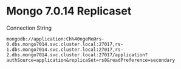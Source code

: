 # Mongo 7.0.14 Replicaset

Connection String
```
mongodb://application:Ch%40ngeMe@rs-0.dbs.mongo7014.svc.cluster.local:27017,rs-1.dbs.mongo7014.svc.cluster.local:27017,rs-2.dbs.mongo7014.svc.cluster.local:27017/application?authSource=application&replicaSet=rs0&readPreference=secondary
```